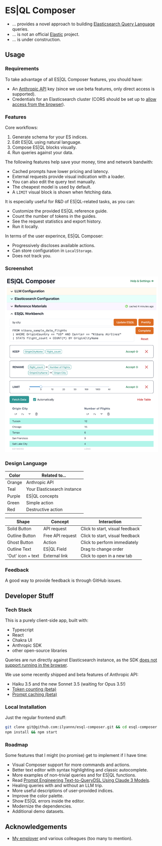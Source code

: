 # ES|QL Composer

- ... provides a novel approach to building [Elasticsearch Query Language](https://www.elastic.co/guide/en/elasticsearch/reference/current/esql.html) queries.
- ... is not an official [Elastic](https://www.elastic.co/) project.
- ... is under construction.

## Usage

### Requirements

To take advantage of all ES|QL Composer features, you should have:

- An [Anthropic API](https://www.anthropic.com/api) key (since we use beta features, only direct access is supported).
- Credentials for an Elasticsearch cluster (CORS should be set up to [allow access from the browser](https://www.elastic.co/guide/en/elasticsearch/reference/current/search-application-security.html#search-application-security-cors)).

### Features

Core workflows:

1. Generate schema for your ES indices.
1. Edit ES|QL using natural language.
1. Compose ES|QL blocks visually.
1. Run queries against your data.

The following features help save your money, time and network bandwith:

- Cached prompts have lower pricing and latency.
- External requests provide visual indication with a loader.
- You can also edit the query text manually.
- The cheapest model is used by default.
- A `LIMIT` visual block is shown when fetching data.

It is especially useful for R&D of ES|QL-related tasks, as you can:

- Customize the provided ES|QL reference guide.
- Count the number of tokens in the guides.
- See the request statistics and export history.
- Run it locally.

In terms of the user experince, ES|QL Composer:

- Progressively discloses available actions.
- Can store configuration in `LocalStorage`.
- Does not track you.

### Screenshot

![Screenshot of the app](docs/screenshot.png)

### Design Language

| Color             | Related to...                                                                |
| ----------------- | ------------------------------------------------------------------ |
| Orange | Anthropic API |
| Teal | Your Elasticsearch instance |
| Purple | ES\|QL concepts |
| Green | Simple action |
| Red | Destructive action |

| Shape             | Concept                 | Interaction                                |
| ----------------- | ------------------------| ----------------------------------------- |
| Solid Button | API request | Click to start, visual feedback |
| Outline Button | Free API request | Click to start, visual feedback |
| Ghost Button | Action |  Click to perform immediately |
| Outline Text | ES\|QL Field  | Drag to change order |
| 'Out' icon + text | External link | Click to open in a new tab |

### Feedback

A good way to provide feedback is through GitHub issues.

## Developer Stuff

### Tech Stack

This is a purely client-side app, built with:

- Typescript
- React
- Chakra UI
- Anthropic SDK
- other open-source libraries

Queries are run directly against Elasticsearch instance, as the SDK [does not support running in the browser](https://github.com/elastic/elasticsearch-js#browser).

We use some recently shipped and beta features of Anthropic API:

- Haiku 3.5 and the new Sonnet 3.5 (waiting for Opus 3.5!)
- [Token counting (beta)](https://docs.anthropic.com/en/docs/build-with-claude/token-counting)
- [Prompt caching (beta)](https://www.anthropic.com/news/prompt-caching)

### Local Installation

Just the regular frontend stuff:

```sh
git clone git@github.com:ilyannn/esql-composer.git && cd esql-composer
npm install && npm start
```

### Roadmap

Some features that I might (no promise) get to implement if I have time:

- Visual Composer support for more commands and actions.
- Better text editor with syntax highlighting and classic autocomplete.
- More examples of non-trivial queries and for ES|QL functions.
- Read [Prompt Engineering Text-to-QueryDSL Using Claude 3 Models](https://github.com/aws-samples/text-to-queryDSL/blob/main/text2ES_prompting_guide.ipynb).
- Healing queries with and without an LLM trip.
- More useful descriptions of user-provided indices.
- Improve the color palette.
- Show ES|QL errors inside the editor.
- Modernize the dependencies.
- Additional demo datasets.

## Acknowledgements

- [My employer](https://www.elastic.co) and various colleagues (too many to mention).
